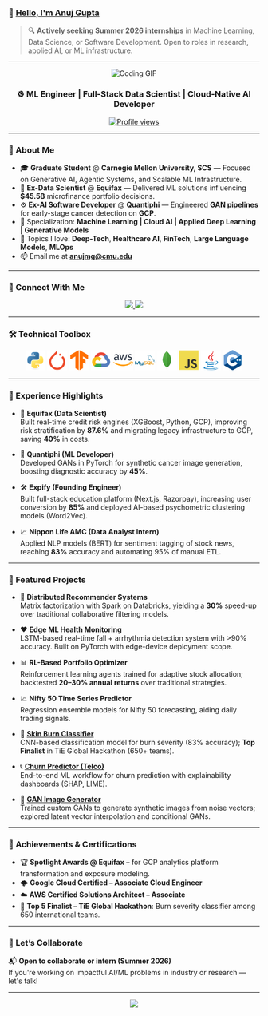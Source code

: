 ### 👋 [Hello, I'm Anuj Gupta](https://anuj-m-gupta.vercel.app/)
> 🔍 **Actively seeking Summer 2026 internships** in Machine Learning, Data Science, or Software Development. Open to roles in research, applied AI, or ML infrastructure.

---

<p align="center">
  <img src="https://user-images.githubusercontent.com/74038190/235224431-e8c8c12e-6826-47f1-89fb-2ddad83b3abf.gif" width="200" alt="Coding GIF"/>
</p>

<h3 align="center">⚙️ ML Engineer | Full-Stack Data Scientist | Cloud-Native AI Developer</h3>

<p align="center">
  <a href="https://github.com/anuj-g-06">
    <img src="https://komarev.com/ghpvc/?username=anuj-g-06&label=Profile%20views&color=0e75b6&style=flat" alt="Profile views"/>
  </a>
</p>

---

### 🧠 About Me

- 🎓 **Graduate Student** @ **Carnegie Mellon University, SCS** — Focused on Generative AI, Agentic Systems, and Scalable ML Infrastructure.
- 💼 **Ex-Data Scientist** @ **Equifax** — Delivered ML solutions influencing **$45.5B** microfinance portfolio decisions.
- ⚙️ **Ex-AI Software Developer** @ **Quantiphi** — Engineered **GAN pipelines** for early-stage cancer detection on **GCP**.
- 🧠 Specialization: **Machine Learning | Cloud AI | Applied Deep Learning | Generative Models**
- 💬 Topics I love: **Deep-Tech**, **Healthcare AI**, **FinTech**, **Large Language Models**, **MLOps**
- 📫 Email me at **anujmg@cmu.edu**

---

### 🔗 Connect With Me

<p align="center">
  <a href="https://www.linkedin.com/in/anuj-gupta-2k/" target="_blank">
    <img src="https://img.shields.io/badge/LinkedIn-Anuj%20Gupta-blue?style=flat&logo=linkedin" />
  </a>
  <a href="mailto:anujmg@cmu.edu">
    <img src="https://img.shields.io/badge/Email-anujmg@cmu.edu-red?style=flat&logo=gmail" />
  </a>
</p>

---

### 🛠️ Technical Toolbox

<p align="center">
  <img src="https://raw.githubusercontent.com/devicons/devicon/master/icons/python/python-original.svg" width="40" />
  <img src="https://raw.githubusercontent.com/devicons/devicon/master/icons/pytorch/pytorch-original.svg" width="40" />
  <img src="https://raw.githubusercontent.com/devicons/devicon/master/icons/tensorflow/tensorflow-original.svg" width="40" />
  <img src="https://raw.githubusercontent.com/devicons/devicon/master/icons/googlecloud/googlecloud-original.svg" width="40" />
  <img src="https://raw.githubusercontent.com/devicons/devicon/master/icons/amazonwebservices/amazonwebservices-original-wordmark.svg" width="40" />
  <img src="https://raw.githubusercontent.com/devicons/devicon/master/icons/mysql/mysql-original-wordmark.svg" width="40" />
  <img src="https://raw.githubusercontent.com/devicons/devicon/master/icons/mongodb/mongodb-original.svg" width="40" />
  <img src="https://raw.githubusercontent.com/devicons/devicon/master/icons/javascript/javascript-original.svg" width="40" />
  <img src="https://raw.githubusercontent.com/devicons/devicon/master/icons/java/java-original.svg" width="40" />
  <img src="https://raw.githubusercontent.com/devicons/devicon/master/icons/cplusplus/cplusplus-original.svg" width="40" />
</p>

---

### 💼 Experience Highlights

- 🚀 **Equifax (Data Scientist)**  
  Built real-time credit risk engines (XGBoost, Python, GCP), improving risk stratification by **87.6%** and migrating legacy infrastructure to GCP, saving **40%** in costs.

- 🧬 **Quantiphi (ML Developer)**  
  Developed GANs in PyTorch for synthetic cancer image generation, boosting diagnostic accuracy by **45%**.

- 🛠️ **Expify (Founding Engineer)**  
  Built full-stack education platform (Next.js, Razorpay), increasing user conversion by **85%** and deployed AI-based psychometric clustering models (Word2Vec).

- 📈 **Nippon Life AMC (Data Analyst Intern)**  
  Applied NLP models (BERT) for sentiment tagging of stock news, reaching **83%** accuracy and automating 95% of manual ETL.

---

### 📌 Featured Projects

- 🔄 **Distributed Recommender Systems**  
  Matrix factorization with Spark on Databricks, yielding a **30%** speed-up over traditional collaborative filtering models.

- ❤️ **Edge ML Health Monitoring**  
  LSTM-based real-time fall + arrhythmia detection system with >90% accuracy. Built on PyTorch with edge-device deployment scope.

- 📊 **RL-Based Portfolio Optimizer**  
  Reinforcement learning agents trained for adaptive stock allocation; backtested **20–30% annual returns** over traditional strategies.

- 📈 **Nifty 50 Time Series Predictor**  
  Regression ensemble models for Nifty 50 forecasting, aiding daily trading signals.

- 🧴 [**Skin Burn Classifier**](https://anuj-m-gupta.vercel.app/work/skin-burn-detection-and-classification)  
  CNN-based classification model for burn severity (83% accuracy); **Top Finalist** in TiE Global Hackathon (650+ teams).

- 📞 [**Churn Predictor (Telco)**](https://anuj-m-gupta.vercel.app/work/Telecommunication-Customer-Churn-Prediction)  
  End-to-end ML workflow for churn prediction with explainability dashboards (SHAP, LIME).

- 🧠 [**GAN Image Generator**](https://anuj-m-gupta.vercel.app/work/gan-image-generation)  
  Trained custom GANs to generate synthetic images from noise vectors; explored latent vector interpolation and conditional GANs.

---

### 🏅 Achievements & Certifications

- 🏆 **Spotlight Awards @ Equifax** – for GCP analytics platform transformation and exposure modeling.
- 🌩️ **Google Cloud Certified – Associate Cloud Engineer**
- ☁️ **AWS Certified Solutions Architect – Associate**
- 🧠 **Top 5 Finalist – TiE Global Hackathon**: Burn severity classifier among 650 international teams.

---

### 🤝 Let’s Collaborate

📬 **Open to collaborate or intern (Summer 2026)**  
If you're working on impactful AI/ML problems in industry or research — let's talk!

---

<p align="center">
  <img src="https://quotes-github-readme.vercel.app/api?type=horizontal&theme=radical" />
</p>
